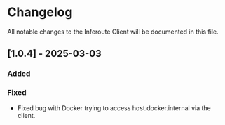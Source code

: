 # Changelog

All notable changes to the Inferoute Client will be documented in this file.


## [1.0.4] - 2025-03-03

### Added

### Fixed

- Fixed bug with Docker trying to access host.docker.internal via the client.


